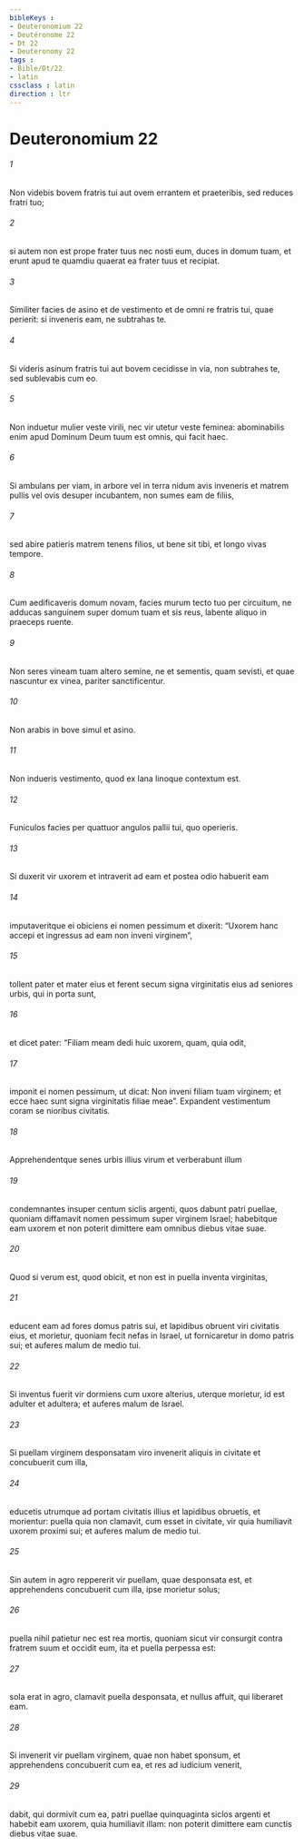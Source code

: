 ```yaml
---
bibleKeys : 
- Deuteronomium 22
- Deutéronome 22
- Dt 22
- Deuteronomy 22
tags : 
- Bible/Dt/22
- latin
cssclass : latin
direction : ltr
---
```


# Deuteronomium 22

###### 1
Non videbis bovem fratris tui aut ovem errantem et praeteribis, sed reduces fratri tuo; 
###### 2
si autem non est prope frater tuus nec nosti eum, duces in domum tuam, et erunt apud te quamdiu quaerat ea frater tuus et recipiat. 
###### 3
Similiter facies de asino et de vestimento et de omni re fratris tui, quae perierit: si inveneris eam, ne subtrahas te. 
###### 4
Si videris asinum fratris tui aut bovem cecidisse in via, non subtrahes te, sed sublevabis cum eo.
###### 5
Non induetur mulier veste virili, nec vir utetur veste feminea: abominabilis enim apud Dominum Deum tuum est omnis, qui facit haec.
###### 6
Si ambulans per viam, in arbore vel in terra nidum avis inveneris et matrem pullis vel ovis desuper incubantem, non sumes eam de filiis, 
###### 7
sed abire patieris matrem tenens filios, ut bene sit tibi, et longo vivas tempore.
###### 8
Cum aedificaveris domum novam, facies murum tecto tuo per circuitum, ne adducas sanguinem super domum tuam et sis reus, labente aliquo in praeceps ruente.
###### 9
Non seres vineam tuam altero semine, ne et sementis, quam sevisti, et quae nascuntur ex vinea, pariter sanctificentur. 
###### 10
Non arabis in bove simul et asino. 
###### 11
Non indueris vestimento, quod ex lana linoque contextum est.
###### 12
Funiculos facies per quattuor angulos pallii tui, quo operieris.
###### 13
Si duxerit vir uxorem et intraverit ad eam et postea odio habuerit eam 
###### 14
imputaveritque ei obiciens ei nomen pessimum et dixerit: “Uxorem hanc accepi et ingressus ad eam non inveni virginem”, 
###### 15
tollent pater et mater eius et ferent secum signa virginitatis eius ad seniores urbis, qui in porta sunt, 
###### 16
et dicet pater: “Filiam meam dedi huic uxorem, quam, quia odit, 
###### 17
imponit ei nomen pessimum, ut dicat: Non inveni filiam tuam virginem; et ecce haec sunt signa virginitatis filiae meae”. Expandent vestimentum coram se nioribus civitatis. 
###### 18
Apprehendentque senes urbis illius virum et verberabunt illum 
###### 19
condemnantes insuper centum siclis argenti, quos dabunt patri puellae, quoniam diffamavit nomen pessimum super virginem Israel; habebitque eam uxorem et non poterit dimittere eam omnibus diebus vitae suae.
###### 20
Quod si verum est, quod obicit, et non est in puella inventa virginitas, 
###### 21
educent eam ad fores domus patris sui, et lapidibus obruent viri civitatis eius, et morietur, quoniam fecit nefas in Israel, ut fornicaretur in domo patris sui; et auferes malum de medio tui.
###### 22
Si inventus fuerit vir dormiens cum uxore alterius, uterque morietur, id est adulter et adultera; et auferes malum de Israel.
###### 23
Si puellam virginem desponsatam viro invenerit aliquis in civitate et concubuerit cum illa, 
###### 24
educetis utrumque ad portam civitatis illius et lapidibus obruetis, et morientur: puella quia non clamavit, cum esset in civitate, vir quia humiliavit uxorem proximi sui; et auferes malum de medio tui. 
###### 25
Sin autem in agro reppererit vir puellam, quae desponsata est, et apprehendens concubuerit cum illa, ipse morietur solus; 
###### 26
puella nihil patietur nec est rea mortis, quoniam sicut vir consurgit contra fratrem suum et occidit eum, ita et puella perpessa est: 
###### 27
sola erat in agro, clamavit puella desponsata, et nullus affuit, qui liberaret eam.
###### 28
Si invenerit vir puellam virginem, quae non habet sponsum, et apprehendens concubuerit cum ea, et res ad iudicium venerit, 
###### 29
dabit, qui dormivit cum ea, patri puellae quinquaginta siclos argenti et habebit eam uxorem, quia humiliavit illam: non poterit dimittere eam cunctis diebus vitae suae.
